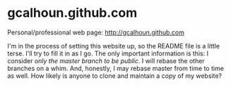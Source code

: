 gcalhoun.github.com
===================

Personal/professional web page: http://gcalhoun.github.com

I'm in the process of setting this website up, so the README file is a
little terse.  I'll try to fill it in as I go.  The only important
information is this: I consider *only the master branch to be public.*
I will rebase the other branches on a whim.  And, honestly, I may
rebase master from time to time as well.  How likely is anyone to
clone and maintain a copy of my website?